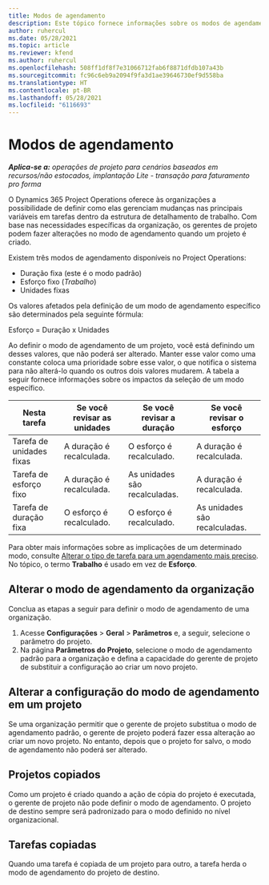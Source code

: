 ```yaml
---
title: Modos de agendamento
description: Este tópico fornece informações sobre os modos de agendamento.
author: ruhercul
ms.date: 05/28/2021
ms.topic: article
ms.reviewer: kfend
ms.author: ruhercul
ms.openlocfilehash: 508ff1df8f7e31066712fab6f8871dfdb107a43b
ms.sourcegitcommit: fc96c6eb9a2094f9fa3d1ae39646730ef9d558ba
ms.translationtype: HT
ms.contentlocale: pt-BR
ms.lasthandoff: 05/28/2021
ms.locfileid: "6116693"
---
```

# <a name="scheduling-modes"></a>Modos de agendamento

_**Aplica-se a:** operações de projeto para cenários baseados em recursos/não estocados, implantação Lite - transação para faturamento pro forma_


O Dynamics 365 Project Operations oferece às organizações a possibilidade de definir como elas gerenciam mudanças nas principais variáveis em tarefas dentro da estrutura de detalhamento de trabalho. Com base nas necessidades específicas da organização, os gerentes de projeto podem fazer alterações no modo de agendamento quando um projeto é criado.

Existem três modos de agendamento disponíveis no Project Operations:

  - Duração fixa (este é o modo padrão)
  - Esforço fixo (*Trabalho*)
  - Unidades fixas

Os valores afetados pela definição de um modo de agendamento específico são determinados pela seguinte fórmula:

  Esforço = Duração x Unidades

Ao definir o modo de agendamento de um projeto, você está definindo um desses valores, que não poderá ser alterado. Manter esse valor como uma constante coloca uma prioridade sobre esse valor, o que notifica o sistema para não alterá-lo quando os outros dois valores mudarem. A tabela a seguir fornece informações sobre os impactos da seleção de um modo específico.

| **Nesta tarefa**             | **Se você revisar as unidades**   | **Se você revisar a duração** | **Se você revisar o esforço**  |
|----------------------|---------------------------|----------------------------|---------------------------|
| Tarefa de unidades fixas     | A duração é recalculada. | O esforço é recalculado.    | A duração é recalculada. |
| Tarefa de esforço fixo    | A duração é recalculada. | As unidades são recalculadas.    | A duração é recalculada. |
| Tarefa de duração fixa  | O esforço é recalculado.   | O esforço é recalculado.    | As unidades são recalculadas.   |

Para obter mais informações sobre as implicações de um determinado modo, consulte [Alterar o tipo de tarefa para um agendamento mais preciso](https://support.microsoft.com/en-us/office/change-the-task-type-for-more-accurate-scheduling-b0b969ad-45bc-4e9e-8967-435587548a72). No tópico, o termo **Trabalho** é usado em vez de **Esforço**.

## <a name="change-the-organizations-scheduling-mode"></a>Alterar o modo de agendamento da organização

Conclua as etapas a seguir para definir o modo de agendamento de uma organização.

1. Acesse **Configurações** \> **Geral** \> **Parâmetros** e, a seguir, selecione o parâmetro do projeto. 
2. Na página **Parâmetros do Projeto**, selecione o modo de agendamento padrão para a organização e defina a capacidade do gerente de projeto de substituir a configuração ao criar um novo projeto.

## <a name="change-the-scheduling-mode-setting-on-a-project"></a>Alterar a configuração do modo de agendamento em um projeto

Se uma organização permitir que o gerente de projeto substitua o modo de agendamento padrão, o gerente de projeto poderá fazer essa alteração ao criar um novo projeto. No entanto, depois que o projeto for salvo, o modo de agendamento não poderá ser alterado.

## <a name="copied-projects"></a>Projetos copiados

Como um projeto é criado quando a ação de cópia do projeto é executada, o gerente de projeto não pode definir o modo de agendamento. O projeto de destino sempre será padronizado para o modo definido no nível organizacional.

## <a name="copied-tasks"></a>Tarefas copiadas

Quando uma tarefa é copiada de um projeto para outro, a tarefa herda o modo de agendamento do projeto de destino.
